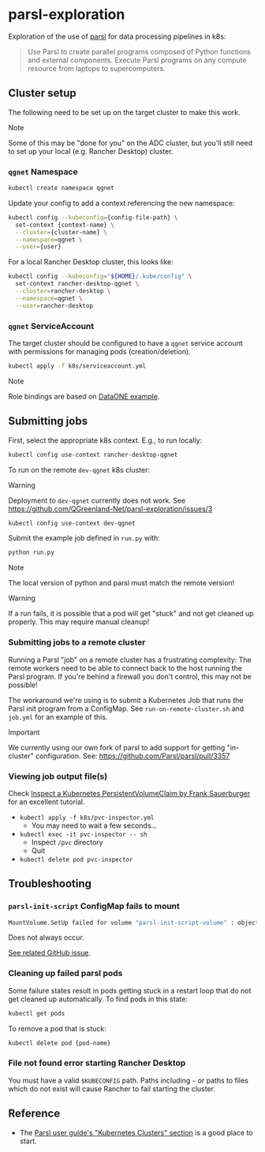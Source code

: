 # parsl-exploration

Exploration of the use of [parsl](https://parsl-project.org/) for data
processing pipelines in k8s:

> Use Parsl to create parallel programs composed of Python functions and
> external components. Execute Parsl programs on any compute resource from
> laptops to supercomputers.


## Cluster setup

The following need to be set up on the target cluster to make this work.

> [!NOTE]
> Some of this may be "done for you" on the ADC cluster, but you'll still need to set up
> your local (e.g. Rancher Desktop) cluster.

### `qgnet` Namespace

```bash
kubectl create namespace qgnet
```

Update your config to add a context referencing the new namespace:

```bash
kubectl config --kubeconfig={config-file-path} \
  set-context {context-name} \
  --cluster={cluster-name} \
  --namespace=qgnet \
  --user={user}
```

For a local Rancher Desktop cluster, this looks like:

```bash
kubectl config --kubeconfig="${HOME}/.kube/config" \
  set-context rancher-desktop-qgnet \
  --cluster=rancher-desktop \
  --namespace=qgnet \
  --user=rancher-desktop
```


### `qgnet` ServiceAccount

The target cluster should be configured to have a `qgnet` service account with
permissions for managing pods (creation/deletion).

```bash
kubectl apply -f k8s/serviceaccount.yml
```

> [!NOTE]
> Role bindings are based on
> [DataONE example](https://github.com/DataONEorg/k8s-cluster/tree/main/authorization).


## Submitting jobs

First, select the appropriate k8s context. E.g., to run locally:

```bash
kubectl config use-context rancher-desktop-qgnet
```

To run on the remote `dev-qgnet` k8s cluster:

> [!WARNING]
> Deployment to `dev-qgnet` currently does not work. See
> https://github.com/QGreenland-Net/parsl-exploration/issues/3


```bash
kubectl config use-context dev-qgnet
```


Submit the example job defined in `run.py` with:

```bash
python run.py
```

> [!NOTE]
> The local version of python and parsl must match the remote version!

> [!WARNING]
> If a run fails, it is possible that a pod will get "stuck" and not get cleaned
> up properly. This may require manual cleanup!


### Submitting jobs to a remote cluster

Running a Parsl "job" on a remote cluster has a frustrating complexity: The remote
workers need to be able to connect back to the host running the Parsl program. If you're
behind a firewall you don't control, this may not be possible!

The workaround we're using is to submit a Kubernetes Job that runs the Parsl init
program from a ConfigMap. See `run-on-remote-cluster.sh` and `job.yml` for an
example of this.

> [!IMPORTANT]
> We currently using our own fork of parsl to add support for getting "in-cluster"
> configuration. See: https://github.com/Parsl/parsl/pull/3357


### Viewing job output file(s)

Check [Inspect a Kubernetes PersistentVolumeClaim by Frank
Sauerburger](https://frank.sauerburger.io/2021/12/01/inspect-k8s-pvc.html) for an
excellent tutorial.

* `kubectl apply -f k8s/pvc-inspector.yml`
    * You may need to wait a few seconds...
* `kubectl exec -it pvc-inspector -- sh`
    * Inspect `/pvc` directory
    * Quit
* `kubectl delete pod pvc-inspector`


## Troubleshooting

### `parsl-init-script` ConfigMap fails to mount

```bash
MountVolume.SetUp failed for volume "parsl-init-script-volume" : object "qgnet"/"parsl-init-script" not registered
```

Does not always occur.

[See related GitHub issue](https://github.com/kubernetes/kubernetes/issues/105204).


### Cleaning up failed parsl pods

Some failure states result in pods getting stuck in a restart loop that do not
get cleaned up automatically. To find pods in this state:

```bash
kubectl get pods
```

To remove a pod that is stuck:

```bash
kubectl delete pod {pod-name}
```


### File not found error starting Rancher Desktop

You must have a valid `$KUBECONFIG` path. Paths including `~` or paths to files which do
not exist will cause Rancher to fail starting the cluster.


## Reference

* The [Parsl user guide's "Kubernetes Clusters" section](https://parsl.readthedocs.io/en/stable/userguide/configuring.html#kubernetes-clusters) is a good place to start.
